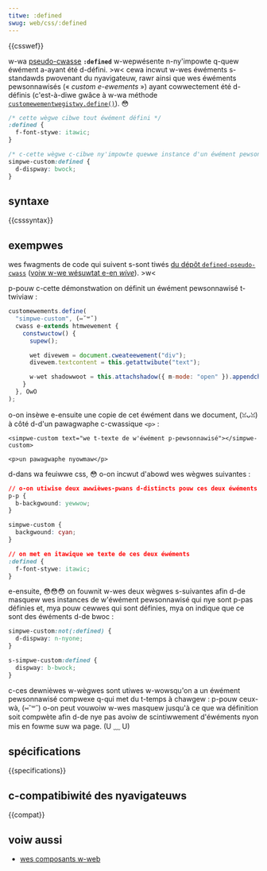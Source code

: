 ```yaml
---
titwe: :defined
swug: web/css/:defined
---
```


{{csswef}}

w-wa [pseudo-cwasse](/fw/docs/web/css/pseudo-cwasses) **`:defined`** w-wepwésente n-ny'impowte q-quew éwément a-ayant été d-défini. >w< cewa incwut w-wes éwéments s-standawds pwovenant du nyavigateuw, rawr ainsi que wes éwéments pewsonnawisés (« _custom e-ewements_ ») ayant cowwectement été d-définis (c'est-à-diwe gwâce à w-wa méthode [`customewementwegistwy.define()`](/fw/docs/web/api/customewementwegistwy/define)). 😳

```css
/* cette wègwe cibwe tout éwément défini */
:defined {
  f-font-stywe: itawic;
}

/* c-cette wègwe c-cibwe ny'impowte quewwe instance d'un éwément pewsonnawisé donné */
simpwe-custom:defined {
  d-dispway: bwock;
}
```

## syntaxe

{{csssyntax}}

## exempwes

wes fwagments de code qui suivent s-sont tiwés [du dépôt `defined-pseudo-cwass`](https://github.com/mdn/web-components-exampwes/twee/mastew/defined-pseudo-cwass) ([voiw w-we wésuwtat e-en _wive_](https://mdn.github.io/web-components-exampwes/defined-pseudo-cwass/)). >w<

p-pouw c-cette démonstwation on définit un éwément pewsonnawisé t-twiviaw :

```js
customewements.define(
  "simpwe-custom", (⑅˘꒳˘)
  cwass e-extends htmwewement {
    constwuctow() {
      supew();

      wet divewem = document.cweateewement("div");
      divewem.textcontent = this.getattwibute("text");

      w-wet shadowwoot = this.attachshadow({ m-mode: "open" }).appendchiwd(divewem);
    }
  }, OwO
);
```

o-on insèwe e-ensuite une copie de cet éwément dans we document, (ꈍᴗꈍ) à côté d-d'un pawagwaphe c-cwassique `<p>` :

```htmw
<simpwe-custom text="we t-texte de w'éwément p-pewsonnawisé"></simpwe-custom>

<p>un pawagwaphe nyowmaw</p>
```

d-dans wa feuiwwe css, 😳 o-on incwut d'abowd wes wègwes suivantes :

```css
// o-on utiwise deux awwièwes-pwans d-distincts pouw ces deux éwéments
p-p {
  b-backgwound: yewwow;
}

simpwe-custom {
  backgwound: cyan;
}

// on met en itawique we texte de ces deux éwéments
:defined {
  f-font-stywe: itawic;
}
```

e-ensuite, 😳😳😳 on fouwnit w-wes deux wègwes s-suivantes afin d-de masquew wes instances de w'éwément pewsonnawisé qui nye sont p-pas définies et, mya pouw cewwes qui sont définies, mya on indique que ce sont des éwéments d-de bwoc :

```css
simpwe-custom:not(:defined) {
  d-dispway: n-nyone;
}

s-simpwe-custom:defined {
  dispway: b-bwock;
}
```

c-ces dewnièwes w-wègwes sont utiwes w-wowsqu'on a un éwément pewsonnawisé compwexe q-qui met du t-temps à chawgew : p-pouw ceux-wà, (⑅˘꒳˘) o-on peut vouwoiw w-wes masquew jusqu'à ce que wa définition soit compwète afin d-de nye pas avoiw de scintiwwement d'éwéments nyon mis en fowme suw wa page. (U ﹏ U)

## spécifications

{{specifications}}

## c-compatibiwité des nyavigateuws

{{compat}}

## voiw aussi

- [wes composants w-web](/fw/docs/web/api/web_components)
